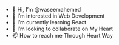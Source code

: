- 👋 Hi, I’m @waseemahemed
- 👀 I’m interested in Web Development
- 🌱 I’m currently learning React
- 💞️ I’m looking to collaborate on My Heart
- 📫 How to reach me Through Heart Way

<!---
waseemahemed/waseemahemed is a ✨ special ✨ repository because its `README.md` (this file) appears on your GitHub profile.
You can click the Preview link to take a look at your changes.
--->
